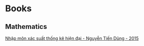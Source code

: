 # Books

## Mathematics

[Nhập môn xác suất thống kê hiện đại - Nguyễn Tiến Dũng - 2015](https://github.com/magizbox/books/blob/master/Nhap%20mon%20hien%20dai%20xac%20suat%20thong%20ke%20-%20Nguyen%20Tien%20Dung.pdf)

## 
